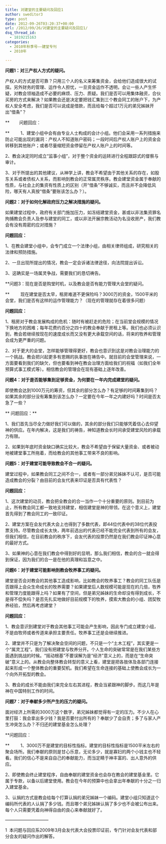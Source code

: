 ```yaml
---
title: 对建堂的主要疑问及回应1
author: sweditor3
type: post
date: 2012-09-26T03:20:37+00:00
url: /2012/09/26/对建堂的主要疑问及回应1/
dsq_thread_id:
  - 1819215163
categories:
  - 2010年秋季号——建堂专刊
  - 2010年

---
```

**问题1：对三产权人方式的疑问。**
  
产权人的方式是否可靠？只用三个人的名义来筹集资金，会给他们造成很大的试探。另外财务的管理、运作令人担忧，一旦资金运作不透明，会让一些人产生怀疑，对教会领袖造成不必要的麻烦、压力、质疑。我们是否可以用集体融资，合伙买房的方式来解决？如果教会还是决定要把钱汇集到三个教会同工的账户下，为产权人安全考虑，我们是否可以说成是借款，而且给每个超过1万元的弟兄姊妹开出“借条”？
  
**        问题回应：
  
**         1、建堂小组中会有由专业人士构成的会计小组。他们会采用一系列措施来防止可能出现的漏洞：产权人不知道账户密码；一段时间后产权人账户上的资金会转移到其他账户；或者尽量缩短资金停留在产权人账户上的时间等。
  
2、教会决定同时成立“监事小组”，对于整个资金的运转进行全程跟踪式的督察与审计。
  
3、对于所提出的其他建议，从神学上讲，教会不希望由于其他关系的存在，如股东关系或者债权人关系，而影响到教会的正常属灵秩序。教会建堂资金属于奉献的性质，与社会上的集资有性质上的区别（开“借条”不够诚实，而且并不会降低风险，哪天有人真按“借条”要账该怎么办？）。

**问题2：对于如何化解政府压力之解决措施的疑问。**
  
如果建堂过程中，政府有关部门施加压力，如冻结建堂资金，甚或以非法集资罪名拘捕教会负责人及参与建堂的同工，或以非法开展宗教活动为名没收房产，我们教会有没有周密的应对措施？
  
**问题回应：**
  
1、在教会建堂小组中，会专门成立一个法律小组，由相关律师组成，研究相关的法律和预防措施。
  
2、一旦出现所提出的情况，教会一定会诉诸法律途径，向法院提出诉讼。
  
3、这确实是一场属灵争战，需要我们的恳切祷告。

**问题3：现在是否是购堂时机，以及教会是否有能力管理大会堂的疑问。
  
**         现在建堂是否太早，租房难道不更保险吗？3000万的资金，1500平米的会堂，我们是否有这样的运作管理能力？（现在的管理就存在着很多问题）
  
**问题回应：**
  
1、租房对于教会发展构成的危机：随时有被赶走的危险；在当前堂会规模的情况下换地方的困难；每年花费约百分之四十的教会奉献于房租上等。我们也必须认识到，教会若继续按现在的速度成长而又没有更大承载空间的话，将来的牧养和管理会成为更严重的问题。
  
2、对于更大的会堂，怎样能够管理得更好，教会也意识到这是对教会治理能力的一个挑战。教会把兴起更多有恩赐的执事放在祷告中。就目前的会堂管理来说，一方面要看到我们的缺欠，但也要看到神在教会治理方面给我们的祝福（如我们全年预算式事工模式等）。相信教会的管理会在现有基础上逐年改善。

**问题4：对于是否能够集到足够资金，为何要在一年内完成建堂的疑问。**
  
即使教会达到1000万元的筹资，但其余的部分怎么办？有足够的时间筹集到吗？如果其余的部分没有筹集到该怎么办？一定要在今年一年之内建好吗？时间是否太急了一些？
  
** 问题回应：**
  
1、我们首先当尽全力做好我们可以做的，其余的部分我们只能够凭着信心去仰望神的供应。在年内解决，这是我们的祷告，神知道教会长时间承受建堂风险的承载力有限。
  
2、如果到年底时资金缺口确实比较大，教会不希望由于保留大量资金、或者被动地被建堂事工所拖着，而给教会的其他事工带来不良的影响。

**问题5：对于建堂可能导致教会不合一的疑问。**
  
建堂过程中，如果教会同工之间不合一，或者有一部分弟兄姊妹不认可，是否可能造成教会的分裂？由目前的会友代表来印证是否具有代表性？
  
**问题回应：**
  
1、这次建堂的动员，教会把全教会的合一当作一个十分重要的原则。到目前为止，所有教会同工都一致地支持建堂，相信建堂是神的带领。在这个意义上，建堂首先得到了教会同工的一致印证。
  
2、建堂方案在会友代表大会上也得到了多数代表，即44位代表中的38位代表投票支持。尽管教会成长太快，两年前选出的代表已经不能完全代表到所有的会友，但我们相信，在目前教会的秩序下，会友代表的投票仍然是在我们教会印证神心意的最好方式。
  
3、如果神的心意在我们教会中得到好的显明，那么我们相信，教会的合一就会得到保证，因为我们的合一是在他的真理和旨意之中。

**问题6：对于建堂可能影响到教会牧养事工的疑问。**
  
建堂是否会对教会的其他事工造成影响，比如教会的牧养事工？教会的同工队伍是否跟得上会众生命成长的牧养需要？如果建堂后人数规模可能是现在的几倍，牧养和管理力度能跟得上吗？如果有了空间，但是弟兄姊妹的生命却没有得到成长，不是得不偿失吗？是否先扎实地做好目前规模下的牧养，摸索大教会的小组、团契牧养经验，然后再考虑建堂？
  
**问题回应：**
  
1、教会意识到建堂对于教会其他事工可能会产生影响，因此专门成立建堂小组，不是由牧师或者传道来承担主要责任。牧养事工还是会继续推进。
  
2、建堂并不只是为了解决聚会空间的问题，不只是一个“土木工程”，其实更是一个“属灵工程”。我们没有把建堂与牧养分开。个人生命的突破常常是在我们某些方面遇到挑战的时候。“摇动根基”不要误解为是“经济”意义上的，而是在“生命突破”意义上的。从教会向整体教会转型的意义上看，建堂是把各肢体及各部门连接起来形成一个整体教会的重要契机。我们希望在生命连接的基础上使教会成长为一个向外开拓型的教会。
  
3、教会的成长不能由我们来完全左右其进程，教会当紧跟神的脚步。而这几年是神在中国特别工作的时间。

**问题7：对于奉献多少所产生的压力的疑问。**
  
面对经济上所需的3000万这个数字，弟兄姊妹都觉得有一定的压力。不少人在心里打鼓：我会拿出多少钱？我是否要付出所有的？奉献少了会自责；多了与家人产生冲突怎么办？不归还的建堂基金怎么处理？
  
**问题回应：
  
**         1、3000万不是建堂的目标性指标。建堂的目标性指标是1500平米左右的聚会场所。我们奉献的原则是甘心乐意，无论多少，就是寡妇的两个小钱主也不轻看。我们的信心不是来自自己的奉献能力，而当定睛于神丰富的、出人意外的供应。
  
2、即使教会终止建堂程序，自由奉献的建堂资金也会存在教会的建堂基金里。它属于专款，以备以后建堂使用。教会在今年的预算中也会拿出年奉献的十分之一归入建堂基金。
  
3、认捐的方式是教会给每个打算认捐的弟兄姊妹一个编码。建堂小组只知道这个编码所代表的人认捐了多少钱。而且哪个弟兄姊妹认捐了多少也不会被公布出来。每个人只需要凭着向神得自由的良心来奉献就好了。

——————————
  
1  本问题与回应系2009年3月会友代表大会投票印证前，专门针对会友代表和部分会友的疑问作出的解答。